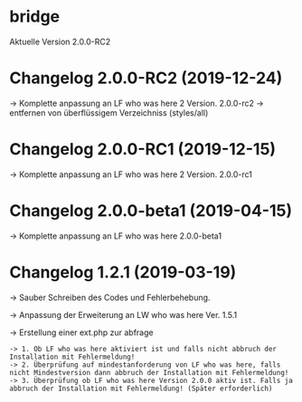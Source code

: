# bridge

Aktuelle Version 2.0.0-RC2

# Changelog 2.0.0-RC2 (2019-12-24)

-> Komplette anpassung an LF who was here 2 Version. 2.0.0-rc2
-> entfernen von überflüssigem Verzeichniss (styles/all)

# Changelog 2.0.0-RC1 (2019-12-15)

-> Komplette anpassung an LF who was here 2 Version. 2.0.0-rc1

# Changelog 2.0.0-beta1 (2019-04-15)

-> Komplette anpassung an LF who was here 2.0.0-beta1

# Changelog 1.2.1 (2019-03-19)


-> Sauber Schreiben des Codes und Fehlerbehebung.

-> Anpassung der Erweiterung an LW who was here Ver. 1.5.1

-> Erstellung einer ext.php zur abfrage 
    
    -> 1. Ob LF who was here aktiviert ist und falls nicht abbruch der Installation mit Fehlermeldung!
    -> 2. Überprüfung auf mindestanforderung von LF who was here, falls nicht Mindestversion dann abbruch der Installation mit Fehlermeldung!
    -> 3. Überprüfung ob LF who was here Version 2.0.0 aktiv ist. Falls ja abbruch der Installation mit Fehlermeldung! (Später erforderlich) 
